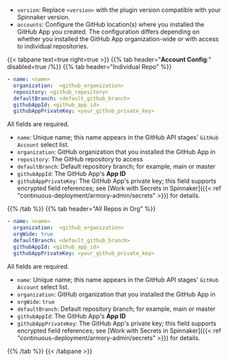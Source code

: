 
* `version`: Replace `<version>` with the plugin version compatible with your Spinnaker version.
* `accounts`:  Configure the GitHub location(s) where you installed the GitHub App you created. The configuration differs depending on whether you installed the GitHub App organization-wide or with access to individual repositories.

{{< tabpane text=true right=true >}}
{{% tab header="**Account Config**:" disabled=true /%}}
{{% tab header="Individual Repo" %}}

```yaml
- name: <name>
  organization:  <github_organization>
  repository: <github_repository>
  defaultBranch: <default_github_branch>
  githubAppId: <github_app_id>
  githubAppPrivateKey: <your_github_private_key>
```

All fields are required.

* `name`:  Unique name; this name appears in the GitHub API stages' `GitHub Account` select list.
* `organization`: GitHub organization that you installed the GitHub App in
* `repository`: The GitHub repository to access
* `defaultBranch`: Default repository branch; for example, main or master
* `githubAppId`: The GitHub App's **App ID**
* `githubAppPrivateKey`: The GitHub App's private key; this field supports encrypted field references; see [Work with Secrets in Spinnaker]({{< ref "continuous-deployment/armory-admin/secrets" >}}) for details.

{{% /tab %}}
{{% tab header="All Repos in Org" %}}

```yaml
- name: <name>
  organization:  <github_organization>
  orgWide: true
  defaultBranch: <default_github_branch>
  githubAppId: <github_app_id>
  githubAppPrivateKey: <your_github_private_key>
```

All fields are required.

* `name`:  Unique name; this name appears in the GitHub API stages' `GitHub Account` select list.
* `organization`: GitHub organization that you installed the GitHub App in
* `orgWide`: `true`
* `defaultBranch`: Default repository branch; for example, main or master
* `githubAppId`: The GitHub App's **App ID**
* `githubAppPrivateKey`: The GitHub App's private key; this field supports encrypted field references; see [Work with Secrets in Spinnaker]({{< ref "continuous-deployment/armory-admin/secrets" >}}) for details.

{{% /tab %}}
{{< /tabpane >}}